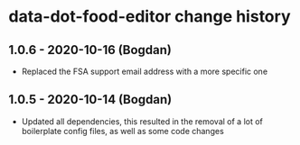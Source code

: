 # data-dot-food-editor change history

## 1.0.6 - 2020-10-16 (Bogdan)

- Replaced the FSA support email address with a more specific one

## 1.0.5 - 2020-10-14 (Bogdan)

- Updated all dependencies, this resulted in the removal of a lot of boilerplate
  config files, as well as some code changes
